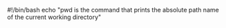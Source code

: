 #!/bin/bash
echo "pwd is the command that prints the absolute path name of the current working directory"
